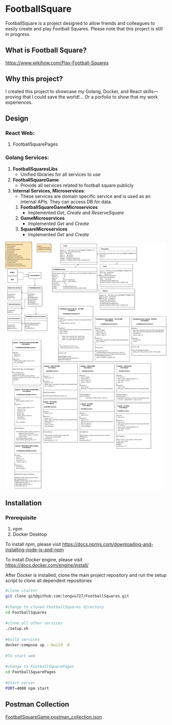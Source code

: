 # FootballSquare
FootballSquare is a project designed to allow friends and colleagues to easily create and play Football Squares. Please note that this project is still in progress.

## What is Football Square?
https://www.wikihow.com/Play-Football-Squares

## Why this project?
I created this project to showcase my Golang, Docker, and React skills—proving that I could save the world!... Or a porfolio to show that my work experiences.

## Design

### React Web:
1. FootballSquarePages


### Golang Services:
1. **FootballSquaresLibs**
   * Unified libraries for all services to use
2. **FootballSquareGame**
   * Provide all services related to football square publicly
3. **Internal Services, Microservices**:
   * These services are domain specific service and is used as an internal APIs.  They can access DB for data.
   1. **FootballSquareGameMicroservices**
      * Implemented *Get*, *Create* and *ReserveSquare*
   2. **GameMicroservices**
      * Implemented *Get* and *Create*
   3. **SquareMicroservices**
      * Implemented *Get* and *Create*

![FootballSquare Designs](FootballSquare.png)

## Installation
### Prerequisite
1. npm
2. Docker Desktop

To install *npm*, please visit https://docs.npmjs.com/downloading-and-installing-node-js-and-npm

To install *Docker* engine, please visit https://docs.docker.com/engine/install/

After Docker is installed, clone the main project repository and run the setup script to clone all dependent repositories

```sh
#clone starter
git clone git@github.com:longvu727/FootballSquares.git

#change to cloned FootballSquares directory
cd FootballSquares

#clone all other services
./setup.sh

#build services
docker-compose up --build -d

#To start web

#change to FootballSquarePages
cd FootballSquarePages

#Start server
PORT=4000 npm start
```
## Postman Collection
[FootballSquareGame.postman_collection.json](FootballSquareGame.postman_collection.json)